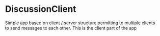 # DiscussionClient
Simple app based on client / server structure permitting to multiple clients to send messages to each other. This is the client part of the app
